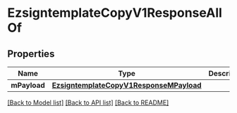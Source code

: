 # EzsigntemplateCopyV1ResponseAllOf

## Properties
Name | Type | Description | Notes
------------ | ------------- | ------------- | -------------
**mPayload** | [**EzsigntemplateCopyV1ResponseMPayload**](EzsigntemplateCopyV1ResponseMPayload.md) |  | 

[[Back to Model list]](../README.md#documentation-for-models) [[Back to API list]](../README.md#documentation-for-api-endpoints) [[Back to README]](../README.md)


